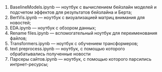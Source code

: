 1) BaselineModels.ipynb — ноутбук с вычислением бейзлайн моделей и подсчетом эффектов для результатов бейзлайна и Берта;
2) BertVis.ipynb — ноутбук с визуализацией матриц внимания для новостей;
3) EDA.ipynb — ноутбук с обзором данных;
4) Rename files.ipynb — вспомогательный ноутбук для переименования файлов;
5) Transformers.ipynb — ноутбук с обучением трансформеров;
6) text preprocess.ipynb — ноутбук, с помощью которого обрабатывались полученные новости
7) Парсеры сайтов.ipynb — ноутбук, с помощью которого парсились интрнет-ресурсы;


